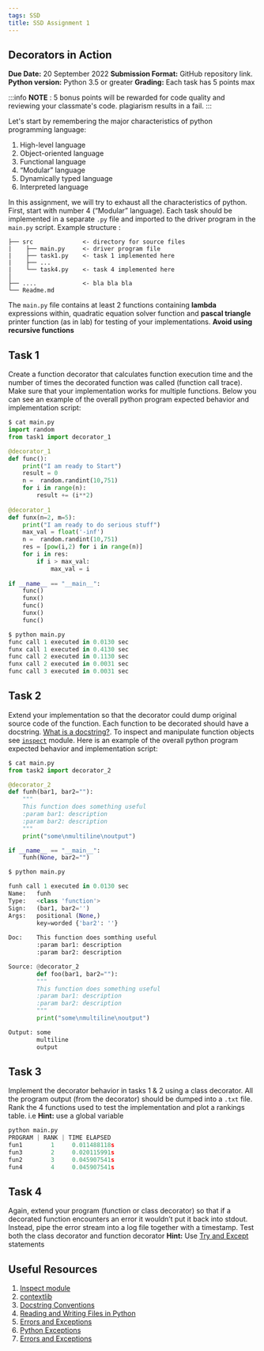 ```yaml
---
tags: SSD
title: SSD Assignment 1
---
```


## Decorators in Action
**Due Date:** 20 September 2022
**Submission Format:** GitHub repository link.
**Python version:** Python 3.5 or greater
**Grading:** Each task has 5 points max

:::info
**NOTE** : 5 bonus points will be rewarded for code quality and reviewing your classmate's code. plagiarism results in a fail.
:::

Let's start by remembering the major characteristics of python programming language:
1. High-level language
2. Object-oriented language
3. Functional language
4. “Modular” language
5. Dynamically typed language
6. Interpreted language

In this assignment, we will try to exhaust all the characteristics of python. First, start with number 4 (“Modular” language). Each task should be implemented in a separate `.py` file and imported to the driver program in the `main.py` script. Example structure : 

```
├── src              <- directory for source files 
|    ├── main.py     <- driver program file 
|    ├── task1.py    <- task 1 implemented here 
|    ├── ...
|    └── task4.py    <- task 4 implemented here 
│                               
├── ....             <- bla bla bla
└── Readme.md
```

The `main.py` file contains at least 2 functions containing **lambda** expressions within, quadratic equation solver function and **pascal triangle** printer function (as in lab) for testing of your implementations.
**Avoid using recursive functions**

<!-- 2 functions implemented from the previous labs.  -->


## Task 1 

Create a function decorator that calculates function execution time and the number of times the decorated function was called (function call trace). Make sure that your implementation works for multiple functions. Below you can see an example of the overall python program expected behavior and implementation script:

```python
$ cat main.py
import random
from task1 import decorator_1

@decorator_1
def func():
    print("I am ready to Start")
    result = 0
    n =  random.randint(10,751)
    for i in range(n):
        result += (i**2)
        
@decorator_1
def funx(n=2, m=5):
    print("I am ready to do serious stuff")
    max_val = float('-inf')
    n =  random.randint(10,751)
    res = [pow(i,2) for i in range(n)]
    for i in res:
        if i > max_val: 
            max_val = i
    
if __name__ == "__main__": 
    func()
    funx()
    func()
    funx()
    func()
```

```python
$ python main.py 
func call 1 executed in 0.0130 sec
funx call 1 executed in 0.4130 sec
func call 2 executed in 0.1130 sec
funx call 2 executed in 0.0031 sec
func call 3 executed in 0.0031 sec
```

## Task 2 
Extend your implementation so that the decorator could dump original source code of the function. Each function to be decorated should have a docstring. [What is a docstring?](https://www.python.org/dev/peps/pep-0257/). To inspect and manipulate function objects see [`inspect`](https://docs.python.org/3/library/inspect.html) module. Here is an example of the overall python program expected behavior and implementation script: 

```python 
$ cat main.py
from task2 import decorator_2

@decorator_2
def funh(bar1, bar2=""):
    """
    This function does something useful 
    :param bar1: description
    :param bar2: description
    """ 
    print("some\nmultiline\noutput")

if __name__ == "__main__": 
    funh(None, bar2="")

$ python main.py

funh call 1 executed in 0.0130 sec
Name:   funh
Type:   <class 'function'>
Sign:   (bar1, bar2='')
Args:   positional (None,) 
        key=worded {'bar2': ''}
        
Doc:    This function does somthing useful
        :param bar1: description
        :param bar2: description

Source: @decorator_2
        def foo(bar1, bar2=""):
        """
        This function does something useful 
        :param bar1: description
        :param bar2: description
        """ 
        print("some\nmultiline\noutput")

Output: some
        multiline
        output

```

## Task 3 
Implement the decorator behavior in tasks 1 & 2 using a class decorator. All the program output (from the decorator) should be dumped into a `.txt` file. Rank the 4 functions used to test the implementation and plot a rankings table. i.e
**Hint:** use a global variable

```python 
python main.py
PROGRAM | RANK | TIME ELAPSED
fun1        1     0.011488118s
fun3        2     0.020115991s
fun2        3     0.045907541s
fun4        4     0.045907541s
```
 
## Task 4 

Again, extend your program (function or class decorator) so that if a decorated function encounters an error it wouldn’t put it back into stdout. Instead, pipe the error stream into a log file together with a timestamp. Test both the class decorator and function decorator
**Hint:** Use [Try and Except](https://docs.python.org/3/tutorial/errors.html) statements

<!-- ## Task 5
Last task and the easiest.. Remember: Python is a Modular language. It's time to prove that python is a modular programming language. make your program modular.. Split the decorator function and class into a separate file (`reflect.py`) and import it to your `main.py` for usage. -->

## Useful Resources 
1. [Inspect module](https://docs.python.org/3/library/inspect.html)
2. [contextlib](https://docs.python.org/3/library/contextlib.html#contextlib.redirect_stdout)
3. [Docstring Conventions](https://www.python.org/dev/peps/pep-0257/)
4. [Reading and Writing Files in Python](https://realpython.com/read-write-files-python/)
5. [Errors and Exceptions](https://docs.python.org/3/tutorial/errors.html)
6. [Python Exceptions](https://realpython.com/python-exceptions/)
7. [Errors and Exceptions](https://docs.python.org/3/tutorial/errors.html)



